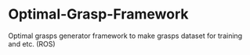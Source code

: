 # Optimal-Grasp-Framework

Optimal grasps generator framework to make grasps dataset for training and etc. (ROS)
